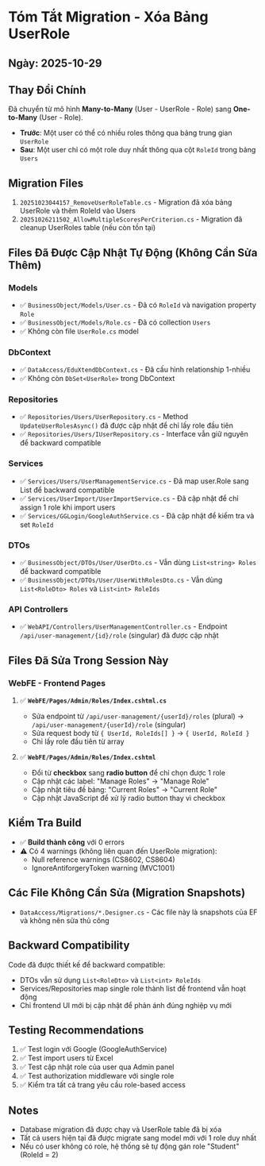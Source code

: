# Tóm Tắt Migration - Xóa Bảng UserRole

## Ngày: 2025-10-29

## Thay Đổi Chính
Đã chuyển từ mô hình **Many-to-Many** (User - UserRole - Role) sang **One-to-Many** (User - Role).
- **Trước**: Một user có thể có nhiều roles thông qua bảng trung gian `UserRole`
- **Sau**: Một user chỉ có một role duy nhất thông qua cột `RoleId` trong bảng `Users`

## Migration Files
1. `20251023044157_RemoveUserRoleTable.cs` - Migration đã xóa bảng UserRole và thêm RoleId vào Users
2. `20251026211502_AllowMultipleScoresPerCriterion.cs` - Migration đã cleanup UserRoles table (nếu còn tồn tại)

## Files Đã Được Cập Nhật Tự Động (Không Cần Sửa Thêm)

### Models
- ✅ `BusinessObject/Models/User.cs` - Đã có `RoleId` và navigation property `Role`
- ✅ `BusinessObject/Models/Role.cs` - Đã có collection `Users`
- ✅ Không còn file `UserRole.cs` model

### DbContext
- ✅ `DataAccess/EduXtendDbContext.cs` - Đã cấu hình relationship 1-nhiều
- ✅ Không còn `DbSet<UserRole>` trong DbContext

### Repositories
- ✅ `Repositories/Users/UserRepository.cs` - Method `UpdateUserRolesAsync()` đã được cập nhật để chỉ lấy role đầu tiên
- ✅ `Repositories/Users/IUserRepository.cs` - Interface vẫn giữ nguyên để backward compatible

### Services
- ✅ `Services/Users/UserManagementService.cs` - Đã map user.Role sang List<RoleDto> để backward compatible
- ✅ `Services/UserImport/UserImportService.cs` - Đã cập nhật để chỉ assign 1 role khi import users
- ✅ `Services/GGLogin/GoogleAuthService.cs` - Đã cập nhật để kiểm tra và set `RoleId`

### DTOs
- ✅ `BusinessObject/DTOs/User/UserDto.cs` - Vẫn dùng `List<string> Roles` để backward compatible
- ✅ `BusinessObject/DTOs/User/UserWithRolesDto.cs` - Vẫn dùng `List<RoleDto> Roles` và `List<int> RoleIds`

### API Controllers
- ✅ `WebAPI/Controllers/UserManagementController.cs` - Endpoint `/api/user-management/{id}/role` (singular) đã được cập nhật

## Files Đã Sửa Trong Session Này

### WebFE - Frontend Pages
1. ✅ **`WebFE/Pages/Admin/Roles/Index.cshtml.cs`**
   - Sửa endpoint từ `/api/user-management/{userId}/roles` (plural) → `/api/user-management/{userId}/role` (singular)
   - Sửa request body từ `{ UserId, RoleIds[] }` → `{ UserId, RoleId }`
   - Chỉ lấy role đầu tiên từ array

2. ✅ **`WebFE/Pages/Admin/Roles/Index.cshtml`**
   - Đổi từ **checkbox** sang **radio button** để chỉ chọn được 1 role
   - Cập nhật các label: "Manage Roles" → "Manage Role"
   - Cập nhật tiêu đề bảng: "Current Roles" → "Current Role"
   - Cập nhật JavaScript để xử lý radio button thay vì checkbox

## Kiểm Tra Build
- ✅ **Build thành công** với 0 errors
- ⚠️ Có 4 warnings (không liên quan đến UserRole migration):
  - Null reference warnings (CS8602, CS8604)
  - IgnoreAntiforgeryToken warning (MVC1001)

## Các File Không Cần Sửa (Migration Snapshots)
- `DataAccess/Migrations/*.Designer.cs` - Các file này là snapshots của EF và không nên sửa thủ công

## Backward Compatibility
Code đã được thiết kế để backward compatible:
- DTOs vẫn sử dụng `List<RoleDto>` và `List<int> RoleIds`
- Services/Repositories map single role thành list để frontend vẫn hoạt động
- Chỉ frontend UI mới bị cập nhật để phản ánh đúng nghiệp vụ mới

## Testing Recommendations
1. ✅ Test login với Google (GoogleAuthService)
2. ✅ Test import users từ Excel
3. ✅ Test cập nhật role của user qua Admin panel
4. ✅ Test authorization middleware với single role
5. ✅ Kiểm tra tất cả trang yêu cầu role-based access

## Notes
- Database migration đã được chạy và UserRole table đã bị xóa
- Tất cả users hiện tại đã được migrate sang model mới với 1 role duy nhất
- Nếu có user không có role, hệ thống sẽ tự động gán role "Student" (RoleId = 2)

